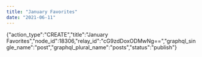 ```yaml
---
title: "January Favorites"
date: "2021-06-11"
---
```


{"action\_type":"CREATE","title":"January Favorites","node\_id":18306,"relay\_id":"cG9zdDoxODMwNg==","graphql\_single\_name":"post","graphql\_plural\_name":"posts","status":"publish"}
